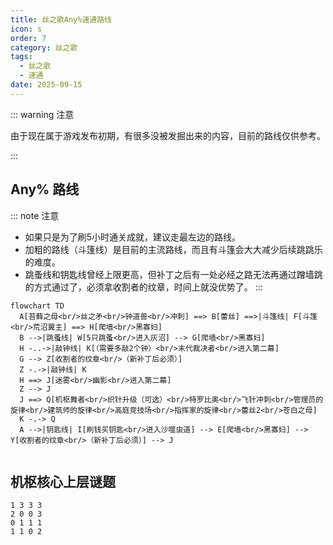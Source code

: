 ```yaml
---
title: 丝之歌Any%速通路线
icon: s
order: 7
category: 丝之歌
tags:
  - 丝之歌
  - 速通
date: 2025-09-15
---
```


<!-- more -->

::: warning 注意

由于现在属于游戏发布初期，有很多没被发掘出来的内容，目前的路线仅供参考。

:::

## Any% 路线

::: note 注意
- 如果只是为了刷5小时通关成就，建议走最左边的路线。
- 加粗的路线（斗篷线）是目前的主流路线，而且有斗篷会大大减少后续跳跳乐的难度。
- 跳蚤线和钥匙线曾经上限更高，但补丁之后有一处必经之路无法再通过蹭墙跳的方式通过了，必须拿收割者的纹章，时间上就没优势了。
:::

```mermaid
flowchart TD
  A[苔藓之母<br/>丝之矛<br/>钟道兽<br/>冲刺] ==> B[蕾丝] ==>|斗篷线| F[斗篷<br/>荒沼翼主] ==> H[爬墙<br/>黑寡妇]
  B -->|跳蚤线| W[5只跳蚤<br/>进入灰沼] --> G[爬墙<br/>黑寡妇]
  H -..->|敲钟线| K[（需要多敲2个钟）<br/>末代裁决者<br/>进入第二幕]
  G --> Z[收割者的纹章<br/>（新补丁后必须）]
  Z -.->|敲钟线| K
  H ==> J[迷雾<br/>幽影<br/>进入第二幕]
  Z --> J
  J ==> Q[机枢舞者<br/>织针升级（可选）<br/>特罗比奥<br/>飞针冲刺<br/>管理员的旋律<br/>建筑师的旋律<br/>高庭竞技场<br/>指挥家的旋律<br/>蕾丝2<br/>苍白之母]
  K -.-> Q
  A -->|钥匙线| I[刷钱买钥匙<br/>进入沙噬虫道] --> E[爬墙<br/>黑寡妇] --> Y[收割者的纹章<br/>（新补丁后必须）] --> J
  
```

## 机枢核心上层谜题

```text :no-line-numbers
1 3 3 3
2 0 0 3
0 1 1 1
1 1 0 2
```